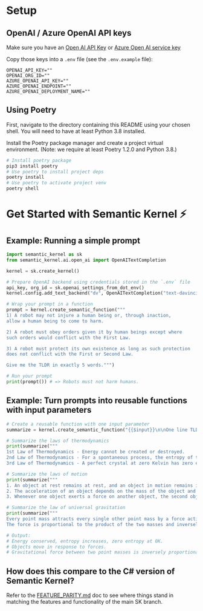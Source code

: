 # Setup

## OpenAI / Azure OpenAI API keys

Make sure you have an
[Open AI API Key](https://openai.com/api/) or
[Azure Open AI service key](https://learn.microsoft.com/azure/cognitive-services/openai/quickstart?pivots=rest-api)

Copy those keys into a `.env` file (see the `.env.example` file):

```
OPENAI_API_KEY=""
OPENAI_ORG_ID=""
AZURE_OPENAI_API_KEY=""
AZURE_OPENAI_ENDPOINT=""
AZURE_OPENAI_DEPLOYMENT_NAME=""
```

## Using Poetry

First, navigate to the directory containing this README using your chosen shell.
You will need to have at least Python 3.8 installed.

Install the Poetry package manager and create a project virtual environment. (Note: we require at least Poetry 1.2.0 and Python 3.8.)

```bash
# Install poetry package
pip3 install poetry
# Use poetry to install project deps
poetry install
# Use poetry to activate project venv
poetry shell
```

# Get Started with Semantic Kernel ⚡

## Example: Running a simple prompt

```python
import semantic_kernel as sk
from semantic_kernel.ai.open_ai import OpenAITextCompletion

kernel = sk.create_kernel()

# Prepare OpenAI backend using credentials stored in the `.env` file
api_key, org_id = sk.openai_settings_from_dot_env()
kernel.config.add_text_backend("dv", OpenAITextCompletion("text-davinci-003", api_key, org_id))

# Wrap your prompt in a function
prompt = kernel.create_semantic_function("""
1) A robot may not injure a human being or, through inaction,
allow a human being to come to harm.

2) A robot must obey orders given it by human beings except where
such orders would conflict with the First Law.

3) A robot must protect its own existence as long as such protection
does not conflict with the First or Second Law.

Give me the TLDR in exactly 5 words.""")

# Run your prompt
print(prompt()) # => Robots must not harm humans.
```

## Example: Turn prompts into **reusable functions** with input parameters

```python
# Create a reusable function with one input parameter
summarize = kernel.create_semantic_function("{{$input}}\n\nOne line TLDR with the fewest words.")

# Summarize the laws of thermodynamics
print(summarize("""
1st Law of Thermodynamics - Energy cannot be created or destroyed.
2nd Law of Thermodynamics - For a spontaneous process, the entropy of the universe increases.
3rd Law of Thermodynamics - A perfect crystal at zero Kelvin has zero entropy."""))

# Summarize the laws of motion
print(summarize("""
1. An object at rest remains at rest, and an object in motion remains in motion at constant speed and in a straight line unless acted on by an unbalanced force.
2. The acceleration of an object depends on the mass of the object and the amount of force applied.
3. Whenever one object exerts a force on another object, the second object exerts an equal and opposite on the first."""))

# Summarize the law of universal gravitation
print(summarize("""
Every point mass attracts every single other point mass by a force acting along the line intersecting both points.
The force is proportional to the product of the two masses and inversely proportional to the square of the distance between them."""))

# Output: 
# Energy conserved, entropy increases, zero entropy at 0K.
# Objects move in response to forces.
# Gravitational force between two point masses is inversely proportional to the square of the distance between them.
```

## How does this compare to the C# version of Semantic Kernel?

Refer to the [FEATURE_PARITY.md](FEATURE_PARITY.md) doc to see where
things stand in matching the features and functionality of the main SK branch.
